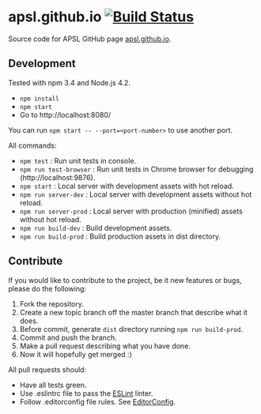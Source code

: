 # apsl.github.io [![Build Status](https://travis-ci.org/APSL/apsl.github.io.svg?branch=master)](https://travis-ci.org/APSL/apsl.github.io)

Source code for APSL GitHub page [apsl.github.io](http://apsl.github.io).

## Development

Tested with npm 3.4 and Node.js 4.2.

* `npm install`
* `npm start`
* Go to http://localhost:8080/

You can run `npm start -- --port=<port-number>` to use another port.

All commands:

* `npm test` : Run unit tests in console.
* `npm run test-browser` : Run unit tests in Chrome browser for debugging (http://localhost:9876).
* `npm start` : Local server with development assets with hot reload.
* `npm run server-dev` : Local server with development assets without hot reload.
* `npm run server-prod` : Local server with production (minified) assets without hot reload.
* `npm run build-dev` : Build development assets.
* `npm run build-prod` : Build production assets in dist directory.

## Contribute

If you would like to contribute to the project, be it new features or
bugs, please do the following:

1. Fork the repository.
1. Create a new topic branch off the master branch that describe what it does.
1. Before commit, generate `dist` directory running `npm run build-prod`.
1. Commit and push the branch.
1. Make a pull request describing what you have done.
1. Now it will hopefully get merged :)

All pull requests should:

* Have all tests green.
* Use .eslintrc file to pass the [ESLint](http://eslint.org/) linter.
* Follow .editorconfig file rules. See [EditorConfig](http://editorconfig.org).
